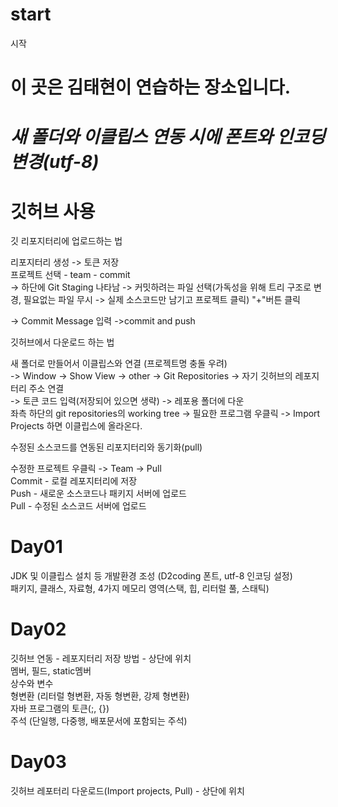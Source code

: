 # start
시작
# 이 곳은 김태현이 연습하는 장소입니다.
# *새 폴더와 이클립스 연동 시에 폰트와 인코딩 변경(utf-8)*
# 깃허브 사용
  깃 리포지터리에 업로드하는 법<p></p>
  	리포지터리 생성 -> 토큰 저장<br>
  	프로젝트 선택 - team - commit<br>
	  -> 하단에 Git Staging 나타남 -> 커밋하려는 파일 선택(가독성을 위해 트리 구조로 변경, 필요없는 파일 무시 -> 실제 소스코드만 남기고 프로젝트 클릭) "+"버튼 클릭<p></p>
    -> Commit Message 입력 ->commit and push <br>    
<p></p>
  깃허브에서 다운로드 하는 법 <p></p>
	  새 폴더로 만들어서 이클립스와 연결 (프로젝트명 충돌 우려)<br>
	  -> Window -> Show View -> other -> Git Repositories -> 자기 깃허브의 레포지터리 주소 연결<br>
	  -> 토큰 코드 입력(저장되어 있으면 생략) -> 레포용 폴더에 다운<br>
  	좌측 하단의 git repositories의 working tree -> 필요한 프로그램 우클릭 -> Import Projects 하면 이클립스에 올라온다.<br>
	<p></p>
  수정된 소스코드를 연동된 리포지터리와 동기화(pull)<p></p>
 	 수정한 프로젝트 우클릭 -> Team -> Pull<br>
  Commit - 로컬 레포지터리에 저장 <br>
  Push - 새로운 소스코드나 패키지 서버에 업로드<br>
  Pull - 수정된 소스코드 서버에 업로드<br>

# Day01
  JDK 및 이클립스 설치 등 개발환경 조성 (D2coding 폰트, utf-8 인코딩 설정)<br>
  패키지, 클래스, 자료형, 4가지 메모리 영역(스택, 힙, 리터럴 풀, 스태틱)<br>
  
# Day02
  깃허브 연동 - 레포지터리 저장 방법  - 상단에 위치<br>
  멤버, 필드, static멤버<br>
  상수와 변수<br>
  형변환 (리터럴 형변환, 자동 형변환, 강제 형변환)<br>
  자바 프로그램의 토큰(;, {})<br>
  주석 (단일행, 다중행, 배포문서에 포함되는 주석)<br>
  
# Day03
  깃허브 레포터리 다운로드(Import projects, Pull) - 상단에 위치<br>
  
